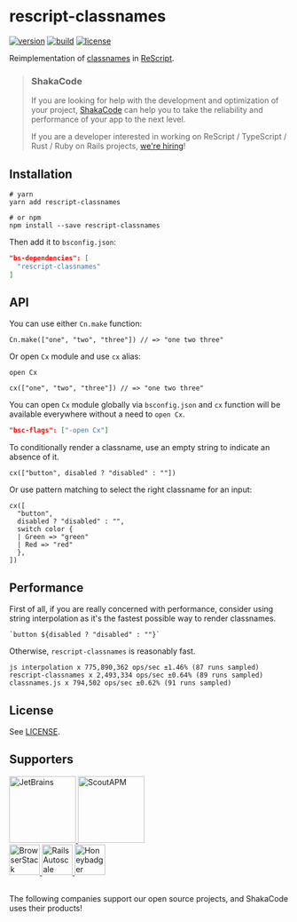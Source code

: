 # rescript-classnames

[![version](https://img.shields.io/npm/v/rescript-classnames.svg?style=flat-square)](https://www.npmjs.com/package/rescript-classnames)
[![build](https://github.com/MinimaHQ/rescript-classnames/workflows/build/badge.svg)](https://github.com/MinimaHQ/rescript-classnames/actions?query=workflow%3Abuild)
[![license](https://img.shields.io/npm/l/rescript-classnames.svg?style=flat-square)](https://www.npmjs.com/package/rescript-classnames)

Reimplementation of [classnames](https://github.com/JedWatson/classnames) in [ReScript](https://rescript-lang.org).

> ### ShakaCode
> If you are looking for help with the development and optimization of your project, [ShakaCode](https://www.shakacode.com) can help you to take the reliability and performance of your app to the next level.
>
> If you are a developer interested in working on ReScript / TypeScript / Rust / Ruby on Rails projects, [we're hiring](https://www.shakacode.com/career/)!

## Installation

```shell
# yarn
yarn add rescript-classnames

# or npm
npm install --save rescript-classnames
```

Then add it to `bsconfig.json`:

```json
"bs-dependencies": [
  "rescript-classnames"
]
```

## API
You can use either `Cn.make` function:

```rescript
Cn.make(["one", "two", "three"]) // => "one two three"
```

Or open `Cx` module and use `cx` alias:

```rescript
open Cx

cx(["one", "two", "three"]) // => "one two three"
```

You can open `Cx` module globally via `bsconfig.json` and `cx` function will be available everywhere without a need to `open Cx`.

```json
"bsc-flags": ["-open Cx"]
```

To conditionally render a classname, use an empty string to indicate an absence of it.

```rescript
cx(["button", disabled ? "disabled" : ""])
```

Or use pattern matching to select the right classname for an input:

```rescript
cx([
  "button",
  disabled ? "disabled" : "",
  switch color {
  | Green => "green"
  | Red => "red"
  },
])
```

## Performance
First of all, if you are really concerned with performance, consider using string interpolation as it's the fastest possible way to render classnames.

```rescript
`button ${disabled ? "disabled" : ""}`
```

Otherwise, `rescript-classnames` is reasonably fast.

```
js interpolation x 775,890,362 ops/sec ±1.46% (87 runs sampled)
rescript-classnames x 2,493,334 ops/sec ±0.64% (89 runs sampled)
classnames.js x 794,502 ops/sec ±0.62% (91 runs sampled)
```

## License
See [LICENSE](./LICENSE).

## Supporters

<a href="https://www.jetbrains.com">
  <img src="https://user-images.githubusercontent.com/4244251/184881139-42e4076b-024b-4b30-8c60-c3cd0e758c0a.png" alt="JetBrains" height="120px">
</a>
<a href="https://scoutapp.com">
  <picture>
    <source media="(prefers-color-scheme: dark)" srcset="https://user-images.githubusercontent.com/4244251/184881147-0d077438-3978-40da-ace9-4f650d2efe2e.png">
    <source media="(prefers-color-scheme: light)" srcset="https://user-images.githubusercontent.com/4244251/184881152-9f2d8fba-88ac-4ba6-873b-22387f8711c5.png">
    <img alt="ScoutAPM" src="https://user-images.githubusercontent.com/4244251/184881152-9f2d8fba-88ac-4ba6-873b-22387f8711c5.png" height="120px">
  </picture>
</a>
<br />
<a href="https://www.browserstack.com">
  <picture>
    <source media="(prefers-color-scheme: dark)" srcset="https://user-images.githubusercontent.com/4244251/184881122-407dcc29-df78-4b20-a9ad-f597b56f6cdb.png">
    <source media="(prefers-color-scheme: light)" srcset="https://user-images.githubusercontent.com/4244251/184881129-e1edf4b7-3ae1-4ea8-9e6d-3595cf01609e.png">
    <img alt="BrowserStack" src="https://user-images.githubusercontent.com/4244251/184881129-e1edf4b7-3ae1-4ea8-9e6d-3595cf01609e.png" height="55px">
  </picture>
</a>
<a href="https://railsautoscale.com">
  <img src="https://user-images.githubusercontent.com/4244251/184881144-95c2c25c-9879-4069-864d-4e67d6ed39d2.png" alt="Rails Autoscale" height="55px">
</a>
<a href="https://www.honeybadger.io">
  <img src="https://user-images.githubusercontent.com/4244251/184881133-79ee9c3c-8165-4852-958e-31687b9536f4.png" alt="Honeybadger" height="55px">
</a>

<br />
<br />

The following companies support our open source projects, and ShakaCode uses their products!
